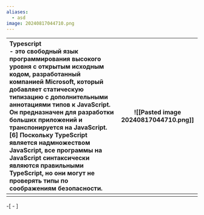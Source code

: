 ```yaml
---
aliases:
  - asd
image: 20240817044710.png
---
```



| Typescript<br>- это свободный язык программирования высокого уровня с открытым исходным кодом, разработанный компанией Microsoft, который добавляет статическую типизацию с дополнительными аннотациями типов к JavaScript. Он предназначен для разработки больших приложений и транспонируется на JavaScript.[6] Поскольку TypeScript является надмножеством JavaScript, все программы на JavaScript синтаксически являются правильными TypeScript, но они могут не проверять типы по соображениям безопасности. | ![[Pasted image 20240817044710.png]]<br> |
| :---------------------------------------------------------------------------------------------------------------------------------------------------------------------------------------------------------------------------------------------------------------------------------------------------------------------------------------------------------------------------------------------------------------------------------------------------------------------------------------------------------------- | ---------------------------------------- |
|                                                                                                                                                                                                                                                                                                                                                                                                                                                                                                                   |                                          |
-[ - ]
